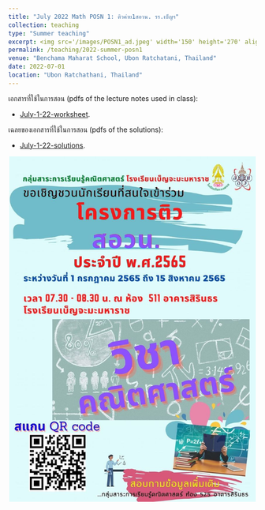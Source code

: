 ```yaml
---
title: "July 2022 Math POSN 1: ติวค่าย1สอวน. รร.เบ็ญฯ"
collection: teaching
type: "Summer teaching"
excerpt: <img src='/images/POSN1_ad.jpeg' width='150' height='270' align="right" hspace="20"> I'm very honored to be invited as a lecturer to help prepare high school students at Benchama Maharat School for the POSN 1 camp this year. Please visit this page to find the lecture notes and solutions I used in my teaching (Everything is in Thai). โจทย์ปัญหาที่ใช้ในการสอนพร้อมทั้งเฉลยอยู่ในเพจนี้นะคะ สามารถคลิกเข้าไปโหลดได้เลยค่ะ ขอขอบคุณทางหมวดคณิตศาสตร์โรงเรียนเบ็ญจะมะมหาราชที่เชิญมาให้ความรู้กับน้องๆค่ะ :)
permalink: /teaching/2022-summer-posn1
venue: "Benchama Maharat School, Ubon Ratchatani, Thailand"
date: 2022-07-01
location: "Ubon Ratchathani, Thailand"
---
```



เอกสารที่ใช้ในการสอน (pdfs of the lecture notes used in class): 

* [July-1-22-worksheet](http://ploynawapan.github.io/files/POSN_07_01_22.pdf).

เฉลยของเอกสารที่ใช้ในการสอน (pdfs of the solutions):

* [July-1-22-solutions](http://ploynawapan.github.io/files/Sol_POSN_07_01_22.pdf).


<p align="center">
  <img src="/images/POSN1_ad.jpeg" width='500' height='700'>
</p>

